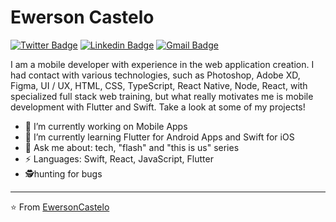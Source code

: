 # Ewerson Castelo  
[![Twitter Badge](https://img.shields.io/badge/-@EwersonCastelo-1ca0f1?style=flat-square&labelColor=1ca0f1&logo=twitter&logoColor=white&link=https://twitter.com/SilvaEwer)](https://twitter.com/EwersonCastelo) [![Linkedin Badge](https://img.shields.io/badge/-ewersoncastelo-blue?style=flat-square&logo=Linkedin&logoColor=white&link=https://www.linkedin.com/in/ewersoncastelo/)](https://www.linkedin.com/in/ewersoncastelo/) [![Gmail Badge](https://img.shields.io/badge/-ewersoncastelo@gmail.com-c14438?style=flat-square&logo=Gmail&logoColor=white&link=mailto:ewersoncastelo@gmail.com)](mailto:ewersoncastelo@gmail.com)

I am a mobile developer with experience in the web application creation. I had contact with various technologies, such as Photoshop, Adobe XD, Figma, UI / UX, HTML, CSS, TypeScript, React Native, Node, React, with specialized full stack web training, but what really motivates me is mobile development with Flutter and Swift. Take a look at some of my projects! 

- 🔭 I’m currently working on Mobile Apps
- 🌱 I’m currently learning Flutter for Android Apps and Swift for iOS
- 💬 Ask me about: tech, "flash" and "this is us" series
- ⚡ Languages: Swift, React, JavaScript, Flutter
- 🕵️‍hunting for bugs
---
⭐️ From [EwersonCastelo](https://github.com/ewersoncastelo)

